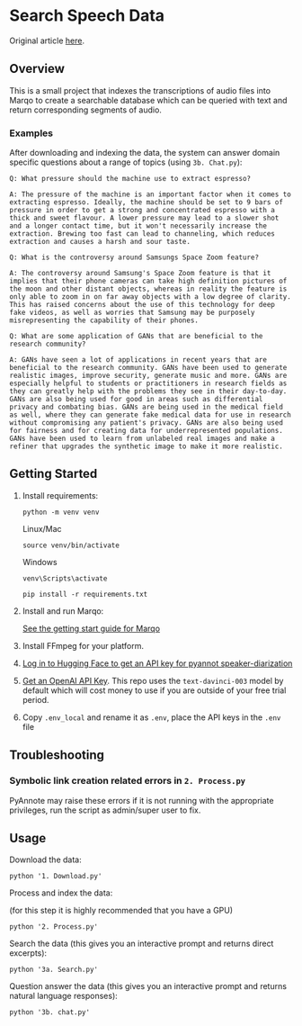 # Search Speech Data

Original article [here](https://www.marqo.ai/blog/speech-processing).

## Overview

This is a small project that indexes the transcriptions of audio files into Marqo to create a searchable database which can be queried with text and return corresponding segments of audio.

### Examples
After downloading and indexing the data, the system can answer domain specific questions about a range of topics (using `3b. Chat.py`):

```
Q: What pressure should the machine use to extract espresso?

A: The pressure of the machine is an important factor when it comes to extracting espresso. Ideally, the machine should be set to 9 bars of pressure in order to get a strong and concentrated espresso with a thick and sweet flavour. A lower pressure may lead to a slower shot and a longer contact time, but it won't necessarily increase the extraction. Brewing too fast can lead to channeling, which reduces extraction and causes a harsh and sour taste.
```

```
Q: What is the controversy around Samsungs Space Zoom feature?

A: The controversy around Samsung's Space Zoom feature is that it implies that their phone cameras can take high definition pictures of the moon and other distant objects, whereas in reality the feature is only able to zoom in on far away objects with a low degree of clarity. This has raised concerns about the use of this technology for deep fake videos, as well as worries that Samsung may be purposely misrepresenting the capability of their phones.
```

```
Q: What are some application of GANs that are beneficial to the research community?

A: GANs have seen a lot of applications in recent years that are beneficial to the research community. GANs have been used to generate realistic images, improve security, generate music and more. GANs are especially helpful to students or practitioners in research fields as they can greatly help with the problems they see in their day-to-day. GANs are also being used for good in areas such as differential privacy and combating bias. GANs are being used in the medical field as well, where they can generate fake medical data for use in research without compromising any patient's privacy. GANs are also being used for fairness and for creating data for underrepresented populations. GANs have been used to learn from unlabeled real images and make a refiner that upgrades the synthetic image to make it more realistic.
```


## Getting Started

1. Install requirements:

    ```
    python -m venv venv
    ```

    Linux/Mac
    ```
    source venv/bin/activate
    ```
    Windows
    ```
    venv\Scripts\activate
    ```

    ```
    pip install -r requirements.txt
    ```

2. Install and run Marqo:

    [See the getting start guide for Marqo](https://github.com/marqo-ai/marqo#Getting-started)

3. Install FFmpeg for your platform.
4. [Log in to Hugging Face to get an API key for pyannot speaker-diarization](https://huggingface.co/pyannote/speaker-diarization)
5. [Get an OpenAI API Key](https://platform.openai.com/account/api-keys). This repo uses the `text-davinci-003` model by default which will cost money to use if you are outside of your free trial period.
6. Copy `.env_local` and rename it as `.env`, place the API keys in the `.env` file

## Troubleshooting

### Symbolic link creation related errors in `2. Process.py`

PyAnnote may raise these errors if it is not running with the appropriate privileges, run the script as admin/super user to fix.

## Usage

Download the data:

```
python '1. Download.py'
```

Process and index the data:

(for this step it is highly recommended that you have a GPU)

```
python '2. Process.py'
```

Search the data (this gives you an interactive prompt and returns direct excerpts):

```
python '3a. Search.py'
```

Question answer the data (this gives you an interactive prompt and returns natural language responses):

```
python '3b. chat.py'
```
